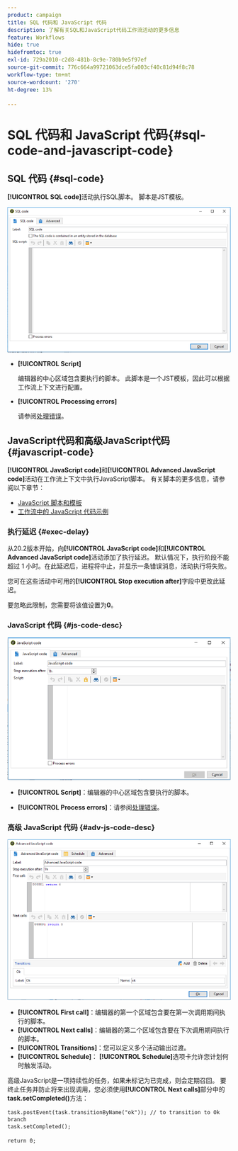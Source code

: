 ```yaml
---
product: campaign
title: SQL 代码和 JavaScript 代码
description: 了解有关SQL和JavaScript代码工作流活动的更多信息
feature: Workflows
hide: true
hidefromtoc: true
exl-id: 729a2010-c2d8-481b-8c9e-780b9e5f97ef
source-git-commit: 776c664a99721063dce5fa003cf40c81d94f8c78
workflow-type: tm+mt
source-wordcount: '270'
ht-degree: 13%

---
```


# SQL 代码和 JavaScript 代码{#sql-code-and-javascript-code}



## SQL 代码 {#sql-code}

**[!UICONTROL SQL code]**&#x200B;活动执行SQL脚本。 脚本是JST模板。

![](assets/sql_code.png)

* **[!UICONTROL Script]**

  编辑器的中心区域包含要执行的脚本。 此脚本是一个JST模板，因此可以根据工作流上下文进行配置。

* **[!UICONTROL Processing errors]**

  请参阅[处理错误](monitoring-workflow-execution.md#processing-errors)。

## JavaScript代码和高级JavaScript代码 {#javascript-code}

**[!UICONTROL JavaScript code]**&#x200B;和&#x200B;**[!UICONTROL Advanced JavaScript code]**&#x200B;活动在工作流上下文中执行JavaScript脚本。 有关脚本的更多信息，请参阅以下章节：

* [JavaScript 脚本和模板](javascript-scripts-and-templates.md)
* [工作流中的 JavaScript 代码示例](javascript-in-workflows.md)

### 执行延迟 {#exec-delay}

从20.2版本开始，向&#x200B;**[!UICONTROL JavaScript code]**&#x200B;和&#x200B;**[!UICONTROL Advanced JavaScript code]**&#x200B;活动添加了执行延迟。 默认情况下，执行阶段不能超过 1 小时。在此延迟后，进程将中止，并显示一条错误消息，活动执行将失败。

您可在这些活动中可用的&#x200B;**[!UICONTROL Stop execution after]**&#x200B;字段中更改此延迟。

要忽略此限制，您需要将该值设置为&#x200B;**0**。

### JavaScript 代码 {#js-code-desc}

![](assets/javascript_code.png)

* **[!UICONTROL Script]**：编辑器的中心区域包含要执行的脚本。

* **[!UICONTROL Process errors]**：请参阅[处理错误](monitoring-workflow-execution.md#processing-errors)。

### 高级 JavaScript 代码 {#adv-js-code-desc}

![](assets/advanced_javascript_code.png)

* **[!UICONTROL First call]**：编辑器的第一个区域包含要在第一次调用期间执行的脚本。
* **[!UICONTROL Next calls]**：编辑器的第二个区域包含要在下次调用期间执行的脚本。
* **[!UICONTROL Transitions]**：您可以定义多个活动输出过渡。
* **[!UICONTROL Schedule]**： **[!UICONTROL Schedule]**&#x200B;选项卡允许您计划何时触发活动。

高级JavaScript是一项持续性的任务，如果未标记为已完成，则会定期召回。 要终止任务并防止将来出现调用，您必须使用&#x200B;**[!UICONTROL Next calls]**&#x200B;部分中的&#x200B;**task.setCompleted()**&#x200B;方法：

```
task.postEvent(task.transitionByName("ok")); // to transition to Ok branch
task.setCompleted();

return 0;
```
